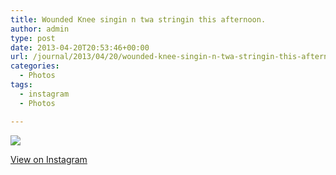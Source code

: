 ```yaml
---
title: Wounded Knee singin n twa stringin this afternoon.
author: admin
type: post
date: 2013-04-20T20:53:46+00:00
url: /journal/2013/04/20/wounded-knee-singin-n-twa-stringin-this-afternoon/
categories:
  - Photos
tags:
  - instagram
  - Photos

---
```

![][1]

<p class="view-instagram">
  <a href="http://instagram.com/p/YVzTzYqlgr/">View on Instagram</a>
</p>

 [1]: http://lobban.org/wordpress//HLIC/1f9eedd5eafea7db5ba75c1622f01a6d.jpg